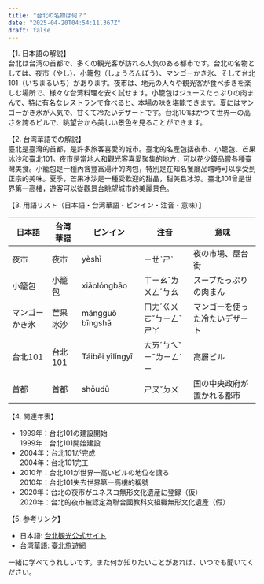 ```yaml
---
title: "台北の名物は何？"
date: "2025-04-20T04:54:11.367Z"
draft: false
---
```


【1. 日本語の解説】  
台北は台湾の首都で、多くの観光客が訪れる人気のある都市です。台北の名物としては、夜市（やし）、小籠包（しょうろんぽう）、マンゴーかき氷、そして台北101（いちまるいち）があります。夜市は、地元の人々や観光客が食べ歩きを楽しむ場所で、様々な台湾料理を安く試せます。小籠包はジュースたっぷりの肉まんで、特に有名なレストランで食べると、本場の味を堪能できます。夏にはマンゴーかき氷が人気で、甘くて冷たいデザートです。台北101はかつて世界一の高さを誇るビルで、眺望台から美しい景色を見ることができます。

【2. 台湾華語での解説】  
臺北是臺灣的首都，是許多旅客喜愛的城市。臺北的名產包括夜市、小籠包、芒果冰沙和臺北101。夜市是當地人和觀光客喜愛聚集的地方，可以花少錢品嘗各種臺灣美食。小籠包是一種內含豐富湯汁的肉包，特別是在知名餐廳品嚐時可以享受到正宗的美味。夏季，芒果冰沙是一種受歡迎的甜品，甜美且冰涼。臺北101曾是世界第一高樓，遊客可以從觀景台眺望城市的美麗景色。

【3. 用語リスト（日本語・台湾華語・ピンイン・注音・意味）】  

| 日本語 | 台湾華語 | ピンイン | 注音 | 意味 |
|--------|----------|----------|------|------|
| 夜市   | 夜市     | yèshì   | ㄧㄝˋㄕˋ | 夜の市場、屋台街 |
| 小籠包 | 小籠包   | xiǎolóngbāo | ㄒㄧㄠˇㄌㄨㄥˊㄅㄠ | スープたっぷりの肉まん |
| マンゴーかき氷 | 芒果冰沙 | mángguǒ bīngshā | ㄇㄤˊㄍㄨㄛˇㄅㄧㄥˉㄕㄚ | マンゴーを使った冷たいデザート |
| 台北101 | 台北101 | Táiběi yīlíngyī | ㄊㄞˊㄅㄟˇㄧˉㄌㄧㄥˊㄧˉ | 高層ビル |
| 首都   | 首都     | shǒudū | ㄕㄡˇㄉㄨ | 国の中央政府が置かれる都市 |

【4. 関連年表】  
- 1999年：台北101の建設開始  
  1999年：台北101開始建設  
- 2004年：台北101が完成  
  2004年：台北101完工  
- 2010年：台北101が世界一高いビルの地位を譲る  
  2010年：台北101失去世界第一高樓的稱號  
- 2020年：台北の夜市がユネスコ無形文化遺産に登録（仮）  
  2020年：台北的夜市被認定為聯合國教科文組織無形文化遺產（假）  

【5. 参考リンク】  
- 日本語: [台北観光公式サイト](https://japan.travel-to-taipei.com/)  
- 台湾華語: [臺北旅遊網](https://www.travel.taipei/zh-tw)

一緒に学べてうれしいです。また何か知りたいことがあれば、いつでも聞いてください。